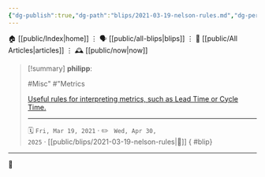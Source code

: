 ```yaml
---
{"dg-publish":true,"dg-path":"blips/2021-03-19-nelson-rules.md","dg-permalink":"2021/03/19/nelson-rules/","permalink":"/2021/03/19/nelson-rules/","title":"philipp @ 2021-03-19"}
---
```



<div class="transclusion internal-embed is-loaded"><div class="markdown-embed">




🏠 [[public/Index\|home]]  ⋮ 🗣️ [[public/all-blips\|blips]] ⋮  📝 [[public/All Articles\|articles]]  ⋮ 🕰️ [[public/now\|now]]


</div></div>


> [!summary] **philipp**:
>
> #Misc" #"Metrics
>
> [Useful rules for interpreting metrics, such as Lead Time or Cycle Time.](https://en.wikipedia.org/wiki/Nelson_rules)
> - - -
>
> 🗓️ <code>Fri, Mar 19, 2021</code>  · ✏️ <code> Wed, Apr 30, 2025</code>  · [[public/blips/2021-03-19-nelson-rules\|🔗]]
{ #blip}


- - -

 👾

